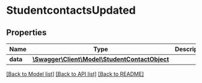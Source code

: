 # StudentcontactsUpdated

## Properties
Name | Type | Description | Notes
------------ | ------------- | ------------- | -------------
**data** | [**\Swagger\Client\Model\StudentContactObject**](StudentContactObject.md) |  | [optional] 

[[Back to Model list]](../README.md#documentation-for-models) [[Back to API list]](../README.md#documentation-for-api-endpoints) [[Back to README]](../README.md)


